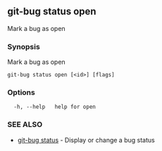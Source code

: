## git-bug status open

Mark a bug as open

### Synopsis

Mark a bug as open

```
git-bug status open [<id>] [flags]
```

### Options

```
  -h, --help   help for open
```

### SEE ALSO

* [git-bug status](git-bug_status.md)	 - Display or change a bug status

